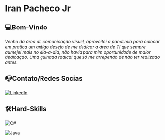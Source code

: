 # **Iran Pacheco Jr** 

 
## 💻**Bem-Vindo** 

*Venho da área de comunicação visual, aproveitei a pandemia para colocar em pratica um antigo desejo de me dedicar a área de TI que sempre aumejei mais no dia-a-dia, não havia para mim oportunidade de maior dedicação. Uma guinada radical que só me arrependo de não ter realizado antes.*

## 📭Contato/Redes Socias
[![LinkedIn](https://img.shields.io/badge/LinkedIn-000?style=for-the-badge&logo=linkedin&logoColor=0E76A8)](https://www.linkedin.com/in/iranpjr/)

## 🛠Hard-Skills

![C#](https://img.shields.io/badge/C%23-000?style=for-the-badge&logo=c-sharp&logoColor=823085)

![Java](https://img.shields.io/badge/Java-000?style=for-the-badge&logo=java)